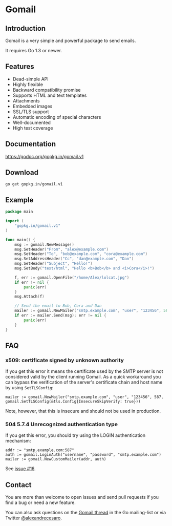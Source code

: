 # Gomail

## Introduction

Gomail is a very simple and powerful package to send emails.

It requires Go 1.3 or newer.


## Features

 * Dead-simple API
 * Highly flexible
 * Backward compatibility promise
 * Supports HTML and text templates
 * Attachments
 * Embedded images
 * SSL/TLS support
 * Automatic encoding of special characters
 * Well-documented
 * High test coverage


## Documentation

https://godoc.org/gopkg.in/gomail.v1


## Download

    go get gopkg.in/gomail.v1


## Example

```go
package main

import (
	"gopkg.in/gomail.v1"
)

func main() {
	msg := gomail.NewMessage()
	msg.SetHeader("From", "alex@example.com")
	msg.SetHeader("To", "bob@example.com", "cora@example.com")
	msg.SetAddressHeader("Cc", "dan@example.com", "Dan")
	msg.SetHeader("Subject", "Hello!")
	msg.SetBody("text/html", "Hello <b>Bob</b> and <i>Cora</i>!")

	f, err := gomail.OpenFile("/home/Alex/lolcat.jpg")
	if err != nil {
		panic(err)
	}
	msg.Attach(f)

	// Send the email to Bob, Cora and Dan
	mailer := gomail.NewMailer("smtp.example.com", "user", "123456", 587)
	if err := mailer.Send(msg); err != nil {
		panic(err)
	}
}
```


## FAQ

### x509: certificate signed by unknown authority

If you get this error it means the certificate used by the SMTP server is not
considered valid by the client running Gomail. As a quick workaround you can
bypass the verification of the server's certificate chain and host name by using
`SetTLSConfig`:

    mailer := gomail.NewMailer("smtp.example.com", "user", "123456", 587, gomail.SetTLSConfig(&tls.Config{InsecureSkipVerify: true}))

Note, however, that this is insecure and should not be used in production.

### 504 5.7.4 Unrecognized authentication type

If you get this error, you should try using the LOGIN authentication mechanism:

    addr := "smtp.example.com:587"
    auth := gomail.LoginAuth("username", "password", "smtp.example.com")
    mailer := gomail.NewCustomMailer(addr, auth)

See [issue #16](https://github.com/go-gomail/gomail/issues/16).


## Contact

You are more than welcome to open issues and send pull requests if you find a
bug or need a new feature.

You can also ask questions on the [Gomail
thread](https://groups.google.com/d/topic/golang-nuts/ywPpNlmSt6U/discussion)
in the Go mailing-list or via Twitter [@alexandrecesaro](https://twitter.com/alexandrecesaro).
